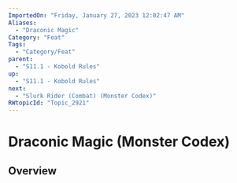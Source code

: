 ```yaml
---
ImportedOn: "Friday, January 27, 2023 12:02:47 AM"
Aliases:
  - "Draconic Magic"
Category: "Feat"
Tags:
  - "Category/Feat"
parent:
  - "S11.1 - Kobold Rules"
up:
  - "S11.1 - Kobold Rules"
next:
  - "Slurk Rider (Combat) (Monster Codex)"
RWtopicId: "Topic_2921"
---
```

# Draconic Magic (Monster Codex)
## Overview

